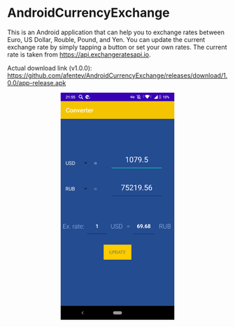 # AndroidCurrencyExchange
This is an Android application that can help you to exchange rates between Euro, US Dollar, Rouble, Pound, and Yen. You can update the current exchange rate by simply tapping a button or set your own rates. The current rate is taken from https://api.exchangeratesapi.io.

Actual download link (v1.0.0): https://github.com/afentev/AndroidCurrencyExchange/releases/download/1.0.0/app-release.apk

<p align="center">
  <img src="https://github.com/afentev/AndroidCurrencyExchange/blob/master/image.png" width="260">
</p>
